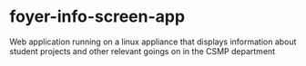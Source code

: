 # foyer-info-screen-app
Web application running on a linux appliance that displays information about student projects and other relevant goings on in the CSMP department
